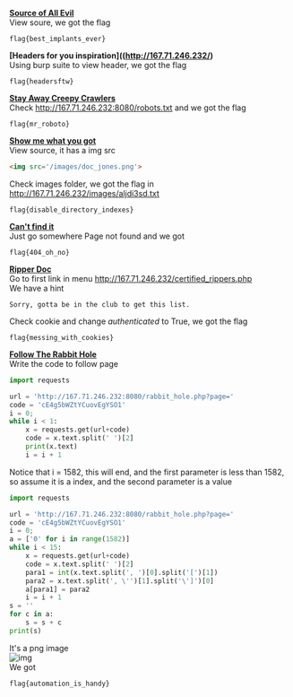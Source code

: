 **[Source of All Evil](http://167.71.246.232/)**  
View soure, we got the flag
```
flag{best_implants_ever}
```
**[Headers for you inspiration]((http://167.71.246.232/)**  
Using burp suite to view header, we got the flag
```
flag{headersftw}
```

**[Stay Away Creepy Crawlers](http://167.71.246.232/)**  
Check http://167.71.246.232:8080/robots.txt and we got the flag
```
flag{mr_roboto}
```
**[Show me what you got](http://167.71.246.232/)**  
View source, it has a img src
```html
<img src='/images/doc_jones.png'>
```
Check images folder, we got the flag in http://167.71.246.232/images/aljdi3sd.txt
```
flag{disable_directory_indexes}
```

**[Can't find it](http://167.71.246.232/)**  
Just go somewhere Page not found and we got
```
flag{404_oh_no}
```

**[Ripper Doc](http://167.71.246.232/)**  
Go to first link in menu http://167.71.246.232/certified_rippers.php  
We have a hint
```
Sorry, gotta be in the club to get this list.
```
Check cookie and change <i>authenticated</i> to True, we got the flag
```
flag{messing_with_cookies}
```

**[Follow The Rabbit Hole](http://167.71.246.232/)**  
Write the code to follow page
```python
import requests

url = 'http://167.71.246.232:8080/rabbit_hole.php?page='
code = 'cE4g5bWZtYCuovEgYSO1'
i = 0;
while i < 1:
    x = requests.get(url+code)
    code = x.text.split(' ')[2]
    print(x.text)
    i = i + 1
```
Notice that i = 1582, this will end, and the first parameter is less than 1582, so assume it is a index, and the second parameter is a value
```python
import requests

url = 'http://167.71.246.232:8080/rabbit_hole.php?page='
code = 'cE4g5bWZtYCuovEgYSO1'
i = 0;
a = ['0' for i in range(1582)]
while i < 15:
    x = requests.get(url+code)
    code = x.text.split(' ')[2]
    para1 = int(x.text.split(', ')[0].split('[')[1])
    para2 = x.text.split(', \'')[1].split('\']')[0]
    a[para1] = para2
    i = i + 1
s = ''
for c in a:
    s = s + c
print(s)
```
It's a png image  
![img](https://lhtthao0430.github.io/web/tenable/FollowTheRabbitHole.png)  
We got
```
flag{automation_is_handy}
```